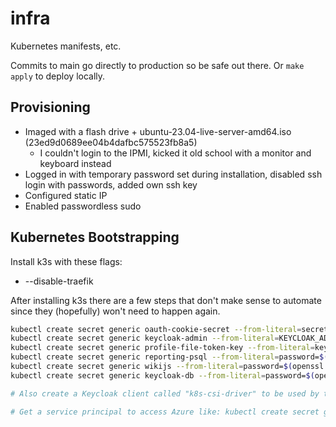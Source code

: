# infra

Kubernetes manifests, etc.

Commits to main go directly to production so be safe out there.
Or `make apply` to deploy locally.


## Provisioning

- Imaged with a flash drive + ubuntu-23.04-live-server-amd64.iso (23ed9d0689ee04b4dafbc575523fb8a5)
  - I couldn't login to the IPMI, kicked it old school with a monitor and keyboard instead
- Logged in with temporary password set during installation, disabled ssh login with passwords, added own ssh key
- Configured static IP
- Enabled passwordless sudo


## Kubernetes Bootstrapping

Install k3s with these flags:

- --disable-traefik

After installing k3s there are a few steps that don't make sense to automate since they (hopefully) won't need to happen again.

```bash
kubectl create secret generic oauth-cookie-secret --from-literal=secret=$(openssl rand -base64 24)
kubectl create secret generic keycloak-admin --from-literal=KEYCLOAK_ADMIN_PASSWORD=$(openssl rand -base64 16)
kubectl create secret generic profile-file-token-key --from-literal=key=$(openssl rand -base64 32)
kubectl create secret generic reporting-psql --from-literal=password=$(openssl rand -base64 24)
kubectl create secret generic wikijs --from-literal=password=$(openssl rand -base64 24)
kubectl create secret generic keycloak-db --from-literal=password=$(openssl rand -base64 24)

# Also create a Keycloak client called "k8s-csi-driver" to be used by the CSI driver: kubectl create secret generic keycloak-csi-driver-creds --from-literal=password=$CLIENT_SECRET

# Get a service principal to access Azure like: kubectl create secret generic azure-sp --from-literal=clientID=846d6a2c-6fa0-48f5-b810-f997cf8d8e50 --from-literal=secret=SECRET
```
